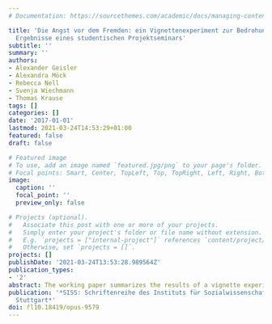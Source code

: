 ```yaml
---
# Documentation: https://sourcethemes.com/academic/docs/managing-content/

title: 'Die Angst vor dem Fremden: ein Vignettenexperiment zur Bedrohungswahrnehmung:
  Ergebnisse eines studentischen Projektseminars'
subtitle: ''
summary: ''
authors:
- Alexander Geisler
- Alexandra Möck
- Rebecca Nell
- Svenja Wiechmann
- Thomas Krause
tags: []
categories: []
date: '2017-01-01'
lastmod: 2021-03-24T14:53:29+01:00
featured: false
draft: false

# Featured image
# To use, add an image named `featured.jpg/png` to your page's folder.
# Focal points: Smart, Center, TopLeft, Top, TopRight, Left, Right, BottomLeft, Bottom, BottomRight.
image:
  caption: ''
  focal_point: ''
  preview_only: false

# Projects (optional).
#   Associate this post with one or more of your projects.
#   Simply enter your project's folder or file name without extension.
#   E.g. `projects = ["internal-project"]` references `content/project/deep-learning/index.md`.
#   Otherwise, set `projects = []`.
projects: []
publishDate: '2021-03-24T13:53:28.989564Z'
publication_types:
- '2'
abstract: The working paper summarizes the results of a vignette experiment (factorial survey) about threat perceptions in everyday situations. A student research project investigated the possible existence of associations between an outgroup’s visible characteristics (e.g., ethnicity and gender) and threat perceptions,  together  with  dependencies  on varying social contexts and  respondents’  properties.  The  analyses  are  based  on data from  a  student  online  survey.  Multi-level  models  that  account  for  the  hierarchical data structure confirm the hypotheses derived by theory, albeit further variables which influence the survey response and introduce measurement error need to be considered in future research. 
publication: '*SISS: Schriftenreihe des Instituts für Sozialwissenschaften der Universität
  Stuttgart*'
doi: r̆l10.18419/opus-9579
---
```

